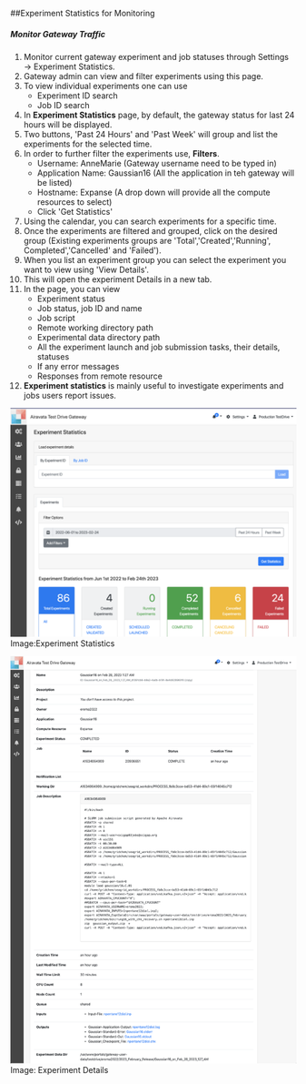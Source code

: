##Experiment Statistics for Monitoring  

##### Monitor Gateway Traffic
1. Monitor current gateway experiment and job statuses through Settings &rarr; Experiment Statistics.
2. Gateway admin can view and filter experiments using this page.
3. To view individual experiments one can use
    - Experiment ID search
    - Job ID search
3. In **Experiment Statistics** page, by default, the gateway status for last 24 hours will be displayed.
4. Two buttons, 'Past 24 Hours' and 'Past Week' will group and list the experiments for the selected time.
5. In order to further filter the experiments use, **Filters**.
    - Username: AnneMarie (Gateway username need to be typed in)
    - Application Name: Gaussian16 (All the application in teh gateway will be listed)
    - Hostname: Expanse (A drop down will provide all the compute resources to select)
    - Click 'Get Statistics'
6. Using the calendar, you can search experiments for a specific time. 
7. Once the experiments are filtered and grouped, click on the desired group (Existing experiments groups are 'Total','Created','Running', Completed','Cancelled' and 'Failed').
8. When you list an experiment group you can select the experiment you want to view using 'View Details'. 
9. This will open the experiment Details in a new tab.
10. In the page, you can view
    - Experiment status
    - Job status, job ID and name
    - Job script
    - Remote working directory path
    - Experimental data directory path
    - All the experiment launch and job submission tasks, their details, statuses
    - If any error messages
    - Responses from remote resource
11. **Experiment statistics** is mainly useful to investigate experiments and jobs users report issues.


![Screenshot](../img/expstat1.png)
Image:Experiment Statistics

![Screenshot](../img/expstat02.png)
Image: Experiment Details
